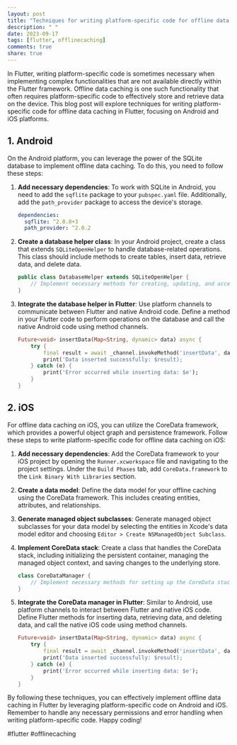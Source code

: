 ```yaml
---
layout: post
title: "Techniques for writing platform-specific code for offline data caching in Flutter."
description: " "
date: 2023-09-17
tags: [flutter, offlinecaching]
comments: true
share: true
---
```


In Flutter, writing platform-specific code is sometimes necessary when implementing complex functionalities that are not available directly within the Flutter framework. Offline data caching is one such functionality that often requires platform-specific code to effectively store and retrieve data on the device. This blog post will explore techniques for writing platform-specific code for offline data caching in Flutter, focusing on Android and iOS platforms.

## 1. Android

On the Android platform, you can leverage the power of the SQLite database to implement offline data caching. To do this, you need to follow these steps:

1. **Add necessary dependencies**: To work with SQLite in Android, you need to add the `sqflite` package to your `pubspec.yaml` file. Additionally, add the `path_provider` package to access the device's storage.

   ```yaml
   dependencies:
     sqflite: ^2.0.0+3
     path_provider: ^2.0.2
   ```

2. **Create a database helper class**: In your Android project, create a class that extends `SQLiteOpenHelper` to handle database-related operations. This class should include methods to create tables, insert data, retrieve data, and delete data.

   ```java
   public class DatabaseHelper extends SQLiteOpenHelper {
       // Implement necessary methods for creating, updating, and accessing the database
   }
   ```

3. **Integrate the database helper in Flutter**: Use platform channels to communicate between Flutter and native Android code. Define a method in your Flutter code to perform operations on the database and call the native Android code using method channels.

   ```dart
   Future<void> insertData(Map<String, dynamic> data) async {
       try {
           final result = await _channel.invokeMethod('insertData', data);
           print('Data inserted successfully: $result);
       } catch (e) {
           print('Error occurred while inserting data: $e');
       }
   }
   ```

## 2. iOS

For offline data caching on iOS, you can utilize the CoreData framework, which provides a powerful object graph and persistence framework. Follow these steps to write platform-specific code for offline data caching on iOS:

1. **Add necessary dependencies**: Add the CoreData framework to your iOS project by opening the `Runner.xcworkspace` file and navigating to the project settings. Under the `Build Phases` tab, add `CoreData.framework` to the `Link Binary With Libraries` section.

2. **Create a data model**: Define the data model for your offline caching using the CoreData framework. This includes creating entities, attributes, and relationships.

3. **Generate managed object subclasses**: Generate managed object subclasses for your data model by selecting the entities in Xcode's data model editor and choosing `Editor > Create NSManagedObject Subclass`.

4. **Implement CoreData stack**: Create a class that handles the CoreData stack, including initializing the persistent container, managing the managed object context, and saving changes to the underlying store.

   ```swift
   class CoreDataManager {
       // Implement necessary methods for setting up the CoreData stack
   }
   ```

5. **Integrate the CoreData manager in Flutter**: Similar to Android, use platform channels to interact between Flutter and native iOS code. Define Flutter methods for inserting data, retrieving data, and deleting data, and call the native iOS code using method channels.

   ```dart
   Future<void> insertData(Map<String, dynamic> data) async {
       try {
           final result = await _channel.invokeMethod('insertData', data);
           print('Data inserted successfully: $result);
       } catch (e) {
           print('Error occurred while inserting data: $e');
       }
   }
   ```

By following these techniques, you can effectively implement offline data caching in Flutter by leveraging platform-specific code on Android and iOS. Remember to handle any necessary permissions and error handling when writing platform-specific code. Happy coding!

#flutter #offlinecaching